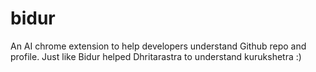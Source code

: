 # bidur
An AI chrome extension to help developers understand Github repo and profile. Just like Bidur helped Dhritarastra to understand kurukshetra :)
